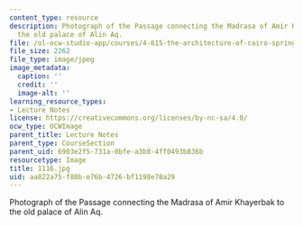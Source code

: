 ```yaml
---
content_type: resource
description: Photograph of the Passage connecting the Madrasa of Amir Khayerbak to
  the old palace of Alin Aq.
file: /ol-ocw-studio-app/courses/4-615-the-architecture-of-cairo-spring-2002/aa822a75f80be76b4726bf1198e78a29_1116.jpg
file_size: 2262
file_type: image/jpeg
image_metadata:
  caption: ''
  credit: ''
  image-alt: ''
learning_resource_types:
- Lecture Notes
license: https://creativecommons.org/licenses/by-nc-sa/4.0/
ocw_type: OCWImage
parent_title: Lecture Notes
parent_type: CourseSection
parent_uid: 6903e2f5-731a-0bfe-a3b8-4ff0493b836b
resourcetype: Image
title: 1116.jpg
uid: aa822a75-f80b-e76b-4726-bf1198e78a29
---
```

Photograph of the Passage connecting the Madrasa of Amir Khayerbak to the old palace of Alin Aq.